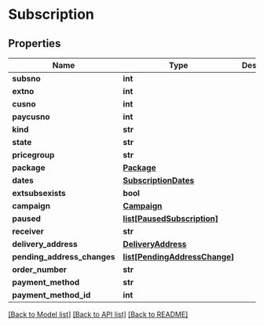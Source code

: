 # Subscription

## Properties
Name | Type | Description | Notes
------------ | ------------- | ------------- | -------------
**subsno** | **int** |  | 
**extno** | **int** |  | 
**cusno** | **int** |  | 
**paycusno** | **int** |  | 
**kind** | **str** |  | 
**state** | **str** |  | 
**pricegroup** | **str** |  | [optional] 
**package** | [**Package**](Package.md) |  | 
**dates** | [**SubscriptionDates**](SubscriptionDates.md) |  | 
**extsubsexists** | **bool** |  | 
**campaign** | [**Campaign**](Campaign.md) |  | [optional] 
**paused** | [**list[PausedSubscription]**](PausedSubscription.md) |  | [optional] 
**receiver** | **str** |  | [optional] 
**delivery_address** | [**DeliveryAddress**](DeliveryAddress.md) |  | [optional] 
**pending_address_changes** | [**list[PendingAddressChange]**](PendingAddressChange.md) |  | [optional] 
**order_number** | **str** |  | [optional] 
**payment_method** | **str** |  | [optional] 
**payment_method_id** | **int** |  | [optional] 

[[Back to Model list]](../README.md#documentation-for-models) [[Back to API list]](../README.md#documentation-for-api-endpoints) [[Back to README]](../README.md)


